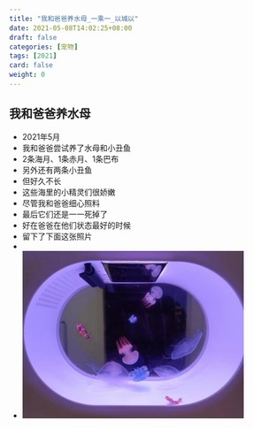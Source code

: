```yaml
---
title: "我和爸爸养水母_一乘一_以城以"
date: 2021-05-08T14:02:25+08:00
draft: false
categories: [宠物]
tags: [2021]
card: false
weight: 0
---
```


## 我和爸爸养水母

- 2021年5月
- 我和爸爸尝试养了水母和小丑鱼
- 2条海月、1条赤月、1条巴布
- 另外还有两条小丑鱼
- 但好久不长
- 这些海里的小精灵们很娇嫩
- 尽管我和爸爸细心照料
- 最后它们还是一一死掉了
- 好在爸爸在他们状态最好的时候
- 留下了下面这张照片
- 
- <img alt="图 3" src="imgs/b46583c4cbdbcfca642e5d280e18e98149ceed3d0c8934a6edce62bb8093553f.jpg" width="400" />  

